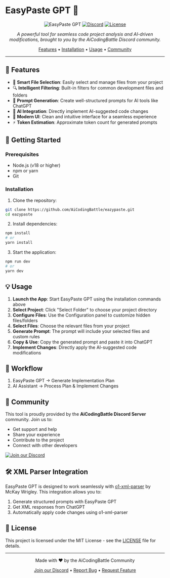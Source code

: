 
# EasyPaste GPT 🚀

<div align="center">

![EasyPaste GPT](https://img.shields.io/badge/EasyPaste-GPT-4f46e5?style=for-the-badge)
[![Discord](https://img.shields.io/badge/AiCodingBattle-Join_Community-5865F2?style=for-the-badge&logo=discord&logoColor=white)](https://discord.gg/TH8V5b5rGR)
[![License](https://img.shields.io/badge/license-MIT-green?style=for-the-badge)](LICENSE)

*A powerful tool for seamless code project analysis and AI-driven modifications, brought to you by the AiCodingBattle Discord community.*

[Features](#features) • [Installation](#installation) • [Usage](#usage) • [Community](#community)

</div>

---

## 🌟 Features

- 📁 **Smart File Selection**: Easily select and manage files from your project
- 🔍 **Intelligent Filtering**: Built-in filters for common development files and folders
- 📝 **Prompt Generation**: Create well-structured prompts for AI tools like ChatGPT
- 🤖 **AI Integration**: Directly implement AI-suggested code changes
- 🎨 **Modern UI**: Clean and intuitive interface for a seamless experience
- ⚡ **Token Estimation**: Approximate token count for generated prompts

## 🚀 Getting Started

### Prerequisites

- Node.js (v18 or higher)
- npm or yarn
- Git

### Installation

1. Clone the repository:
```bash
git clone https://github.com/AiCodingBattle/eazypaste.git
cd eazypaste
```

2. Install dependencies:
```bash
npm install
# or
yarn install
```

3. Start the application:
```bash
npm run dev
# or
yarn dev
```

## 💡 Usage

1. **Launch the App**: Start EasyPaste GPT using the installation commands above
2. **Select Project**: Click "Select Folder" to choose your project directory
3. **Configure Files**: Use the Configuration panel to customize hidden files/folders
4. **Select Files**: Choose the relevant files from your project
5. **Generate Prompt**: The prompt will include your selected files and custom rules
6. **Copy & Use**: Copy the generated prompt and paste it into ChatGPT
7. **Implement Changes**: Directly apply the AI-suggested code modifications

## 🔄 Workflow

1. EasyPaste GPT → Generate Implementation Plan
2. AI Assistant → Process Plan & Implement Changes

## 🤝 Community

This tool is proudly provided by the **AiCodingBattle Discord Server** community. Join us to:
- Get support and help
- Share your experience
- Contribute to the project
- Connect with other developers

[![Join our Discord](https://img.shields.io/badge/Join_our_Discord-5865F2?style=for-the-badge&logo=discord&logoColor=white)](https://discord.gg/TH8V5b5rGR)

## 🛠️ XML Parser Integration

EasyPaste GPT is designed to work seamlessly with [o1-xml-parser](https://github.com/mckaywrigley/o1-xml-parser) by McKay Wrigley. This integration allows you to:

1. Generate structured prompts with EasyPaste GPT
2. Get XML responses from ChatGPT
3. Automatically apply code changes using o1-xml-parser

## 📝 License

This project is licensed under the MIT License - see the [LICENSE](LICENSE) file for details.

---

<div align="center">

Made with ❤️ by the AiCodingBattle Community

[Join our Discord](https://discord.gg/TH8V5b5rGR) • [Report Bug](https://github.com/yourusername/eazypaste/issues) • [Request Feature](https://github.com/yourusername/eazypaste/issues)

</div>

